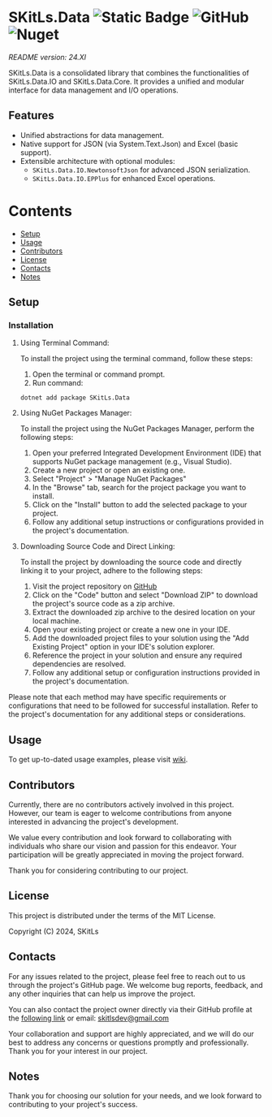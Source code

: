 ﻿# SKitLs.Data ![Static Badge](https://img.shields.io/badge/Follow%20GitHub%20-%20black?logo=github&link=https%3A%2F%2Fgithub.com%2FSKitLs-Dev%2FSKitLs.Data.Core.git) ![GitHub](https://img.shields.io/github/license/SKitLs-Dev/SKitLs.Data.Core) ![Nuget](https://img.shields.io/nuget/v/SKitLs.Data.Core)

_README version: 24.XI_

SKitLs.Data is a consolidated library that combines the functionalities of SKitLs.Data.IO and SKitLs.Data.Core.
It provides a unified and modular interface for data management and I/O operations.

## Features
- Unified abstractions for data management.
- Native support for JSON (via System.Text.Json) and Excel (basic support).
- Extensible architecture with optional modules:
  - `SKitLs.Data.IO.NewtonsoftJson` for advanced JSON serialization.
  - `SKitLs.Data.IO.EPPlus` for enhanced Excel operations.

    
# Contents
* [Setup](#Setup)
* [Usage](#Usage)
* [Contributors](#Contributors)
* [License](#License)
* [Contacts](#Contacts)
* [Notes](#Notes)


## Setup

### Installation

1. Using Terminal Command:
    
    To install the project using the terminal command, follow these steps:

    1. Open the terminal or command prompt.
    2. Run command:
    
    ```
    dotnet add package SKitLs.Data
    ```

2. Using NuGet Packages Manager:

    To install the project using the NuGet Packages Manager, perform the following steps:

    1. Open your preferred Integrated Development Environment (IDE) that supports NuGet package management (e.g., Visual Studio).
    2. Create a new project or open an existing one.
    3. Select "Project" > "Manage NuGet Packages"
    4. In the "Browse" tab, search for the project package you want to install.
    5. Click on the "Install" button to add the selected package to your project.
    5. Follow any additional setup instructions or configurations provided in the project's documentation.

3. Downloading Source Code and Direct Linking:

    To install the project by downloading the source code and directly linking it to your project, adhere to the following steps:

    1. Visit the project repository on [GitHub](https://github.com/SKitLs-dev/SKitLs.Data)
    2. Click on the "Code" button and select "Download ZIP" to download the project's source code as a zip archive.
    3. Extract the downloaded zip archive to the desired location on your local machine.
    4. Open your existing project or create a new one in your IDE.
    5. Add the downloaded project files to your solution using the "Add Existing Project" option in your IDE's solution explorer.
    6. Reference the project in your solution and ensure any required dependencies are resolved.
    7. Follow any additional setup or configuration instructions provided in the project's documentation.

Please note that each method may have specific requirements or configurations that need to be followed for successful installation.
Refer to the project's documentation for any additional steps or considerations.

## Usage

To get up-to-dated usage examples, please visit [wiki](https://github.com/SKitLs-dev/SKitLs.Data/wiki).

## Contributors

Currently, there are no contributors actively involved in this project.
However, our team is eager to welcome contributions from anyone interested in advancing the project's development.

We value every contribution and look forward to collaborating with individuals who share our vision and passion for this endeavor.
Your participation will be greatly appreciated in moving the project forward.

Thank you for considering contributing to our project.

## License

This project is distributed under the terms of the MIT License.

Copyright (C) 2024, SKitLs

## Contacts

For any issues related to the project, please feel free to reach out to us through the project's GitHub page.
We welcome bug reports, feedback, and any other inquiries that can help us improve the project.

You can also contact the project owner directly via their GitHub profile at the [following link](https://github.com/SKitLs-dev) or email: skitlsdev@gmail.com

Your collaboration and support are highly appreciated, and we will do our best to address any concerns or questions promptly and professionally.
Thank you for your interest in our project.

## Notes

Thank you for choosing our solution for your needs, and we look forward to contributing to your project's success.
